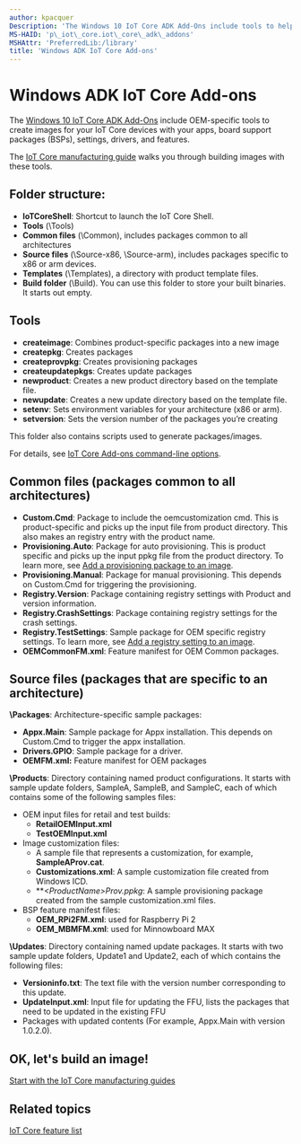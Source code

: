 ```yaml
---
author: kpacquer
Description: 'The Windows 10 IoT Core ADK Add-Ons include tools to help you customize and create new images for your devices with the apps, board support packages (BSPs), drivers, and Windows features that you choose, and a sample structure you can use to quickly create new images.'
MS-HAID: 'p\_iot\_core.iot\_core\_adk\_addons'
MSHAttr: 'PreferredLib:/library'
title: 'Windows ADK IoT Core Add-ons'
---
```


# Windows ADK IoT Core Add-ons



The [Windows 10 IoT Core ADK Add-Ons](http://go.microsoft.com/fwlink/?LinkId=735028) include OEM-specific tools to create images for your IoT Core devices with your apps, board support packages (BSPs), settings, drivers, and features.

The [IoT Core manufacturing guide](iot-core-adk-addons.md) walks you through building images with these tools.

## <span id="Folder_structure_"></span><span id="folder_structure_"></span><span id="FOLDER_STRUCTURE_"></span>Folder structure:


-   **IoTCoreShell**: Shortcut to launch the IoT Core Shell.
-   **Tools** (\\Tools)
-   **Common files** (\\Common), includes packages common to all architectures
-   **Source files** (\\Source-x86, \\Source-arm), includes packages specific to x86 or arm devices.
-   **Templates** (\\Templates), a directory with product template files.
-   **Build folder** (\\Build). You can use this folder to store your built binaries. It starts out empty.

## <span id="Tools"></span><span id="tools"></span><span id="TOOLS"></span>Tools


-   **createimage**: Combines product-specific packages into a new image
-   **createpkg**: Creates packages
-   **createprovpkg**: Creates provisioning packages
-   **createupdatepkgs**: Creates update packages
-   **newproduct**: Creates a new product directory based on the template file.
-   **newupdate**: Creates a new update directory based on the template file.
-   **setenv**: Sets environment variables for your architecture (x86 or arm).
-   **setversion**: Sets the version number of the packages you’re creating
<!--- -   **updateimage**: Updates an existing package with new updates -->

This folder also contains scripts used to generate packages/images.

For details, see [IoT Core Add-ons command-line options](iot-core-adk-addons-command-line-options.md).

## <span id="Common_files__packages_common_to_all_architectures_"></span><span id="common_files__packages_common_to_all_architectures_"></span><span id="COMMON_FILES__PACKAGES_COMMON_TO_ALL_ARCHITECTURES_"></span>Common files (packages common to all architectures)


-   **Custom.Cmd**: Package to include the oemcustomization cmd. This is product-specific and picks up the input file from product directory. This also makes an registry entry with the product name.
-   **Provisioning.Auto**: Package for auto provisioning. This is product specific and picks up the input ppkg file from the product directory. To learn more, see [Add a provisioning package to an image](add-a-provisioning-package-to-an-image.md).
-   **Provisioning.Manual**: Package for manual provisioning. This depends on Custom.Cmd for triggering the provisioning.
-   **Registry.Version**: Package containing registry settings with Product and version information.
-   **Registry.CrashSettings**: Package containing registry settings for the crash settings.
-   **Registry.TestSettings**: Sample package for OEM specific registry settings. To learn more, see [Add a registry setting to an image](add-a-registry-setting-to-an-image.md).
-   **OEMCommonFM.xml**: Feature manifest for OEM Common packages.

## <span id="Source_files__packages_that_are_specific_to_an_architecture_"></span><span id="source_files__packages_that_are_specific_to_an_architecture_"></span><span id="SOURCE_FILES__PACKAGES_THAT_ARE_SPECIFIC_TO_AN_ARCHITECTURE_"></span>Source files (packages that are specific to an architecture)


**\\Packages**: Architecture-specific sample packages:

-   **Appx.Main**: Sample package for Appx installation. This depends on Custom.Cmd to trigger the appx installation.
-   **Drivers.GPIO**: Sample package for a driver.
-   **OEMFM.xml:** Feature manifest for OEM packages

**\\Products**: Directory containing named product configurations. It starts with sample update folders, SampleA, SampleB, and SampleC, each of which contains some of the following samples files:

-   OEM input files for retail and test builds:
    -   **RetailOEMInput.xml**
    -   **TestOEMInput.xml**
-   Image customization files:
    -   A sample file that represents a customization, for example, **SampleAProv.cat**.
    -   **Customizations.xml**: A sample customization file created from Windows ICD.
    -   ***&lt;ProductName&gt;*Prov.ppkg**: A sample provisioning package created from the sample customization.xml files.
-   BSP feature manifest files:
    -   **OEM\_RPi2FM.xml**: used for Raspberry Pi 2
    -   **OEM\_MBMFM.xml**: used for Minnowboard MAX

**\\Updates**: Directory containing named update packages. It starts with two sample update folders, Update1 and Update2, each of which contains the following files:

-   **Versioninfo.txt**: The text file with the version number corresponding to this update.
-   **UpdateInput.xml**: Input file for updating the FFU, lists the packages that need to be updated in the existing FFU
-   Packages with updated contents (For example, Appx.Main with version 1.0.2.0).

## OK, let's build an image!
[Start with the IoT Core manufacturing guides](iot-core-manufacturing-guide.md)


## <span id="related_topics"></span>Related topics


[IoT Core feature list](iot-core-feature-list.md)


 

 



